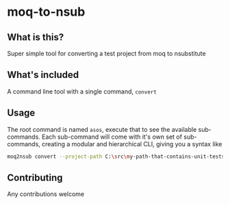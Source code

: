 # moq-to-nsub

## What is this?

Super simple tool for converting a test project from moq to nsubstitute

## What's included

A command line tool with a single command, `convert`

## Usage

The root command is named `asos`, execute that to see the available sub-commands. Each sub-command will come with it's own set of sub-commands, creating a modular and hierarchical CLI, giving you a syntax like 

``` bash
moq2nsub convert --project-path C:\src\my-path-that-contains-unit-tests 
```

## Contributing

Any contributions welcome
